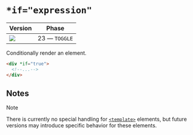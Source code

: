# `*if="expression"`

| Version                             | Phase         |
| ----------------------------------- | ------------- |
| ![](https://jsr.io/badges/@mizu/if) | 23 — `TOGGLE` |

Conditionally render an element.

```html
<div *if="true">
  <!--...-->
</div>
```

## Notes

> [!NOTE]
> There is currently no special handling for [`<template>`](https://developer.mozilla.org/docs/Web/HTML/Element/template) elements, but future versions may introduce specific behavior for these elements.
